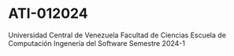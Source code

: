 # ATI-012024
Universidad Central de Venezuela
Facultad de Ciencias
Escuela de Computación
Ingenería del Software
Semestre 2024-1